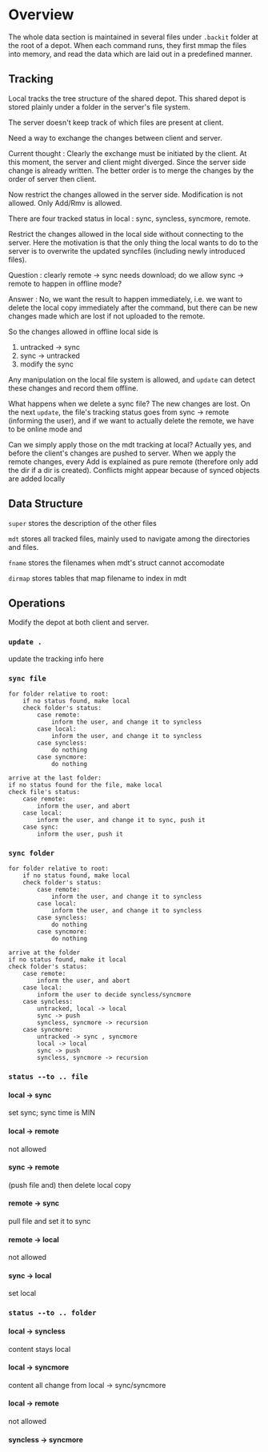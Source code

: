 # Overview

The whole data section is maintained in several files under `.backit` folder at the root of a depot. When each command runs, they first mmap the files into memory, and read the data which are laid out in a predefined manner. 

## Tracking

Local tracks the tree structure of the shared depot. This shared depot is stored plainly under a folder in the server's file system. 

The server doesn't keep track of which files are present at client. 

Need a way to exchange the changes between client and server. 

Current thought : Clearly the exchange must be initiated by the client. At this moment, the server and client might diverged. Since the server side change is already written. The better order is to merge the changes by the order of server then client. 

Now restrict the changes allowed in the server side. Modification is not allowed. Only Add/Rmv is allowed. 

There are four tracked status in local : sync, syncless, syncmore, remote.

Restrict the changes allowed in the local side without connecting to the server. Here the motivation is that the only thing the local wants to do to the server is to overwrite the updated syncfiles (including newly introduced files). 

Question : clearly remote -> sync needs download; do we allow sync -> remote to happen in offline mode?

Answer : No, we want the result to happen immediately, i.e. we want to delete the local copy immediately after the command, but there can be new changes made which are lost if not uploaded to the remote. 

So the changes allowed in offline local side is 

1. untracked -> sync
2. sync -> untracked
3. modify the sync

Any manipulation on the local file system is allowed, and `update` can detect these changes and record them offline. 

What happens when we delete a sync file? The new changes are lost. On the next `update`, the file's tracking status goes from sync -> remote (informing the user), and if we want to actually delete the remote, we have to be online mode and 


Can we simply apply those on the mdt tracking at local? Actually yes, and before the client's changes are pushed to server. When we apply the remote changes, every Add is explained as pure remote (therefore only add the dir if a dir is created). Conflicts might appear because of synced objects are added locally 

## Data Structure

`super` stores the description of the other files

`mdt` stores all tracked files, mainly used to navigate among the directories and files.

`fname` stores the filenames when mdt's struct cannot accomodate

`dirmap` stores tables that map filename to index in mdt

## Operations

Modify the depot at both client and server.


### `update .`

update the tracking info here

### `sync file`

```
for folder relative to root:
    if no status found, make local
    check folder's status:
        case remote:
            inform the user, and change it to syncless
        case local:
            inform the user, and change it to syncless
        case syncless:
            do nothing
        case syncmore:
            do nothing

arrive at the last folder:
if no status found for the file, make local
check file's status:
    case remote:
        inform the user, and abort
    case local:
        inform the user, and change it to sync, push it
    case sync:
        inform the user, push it

```

### `sync folder`

```
for folder relative to root:
    if no status found, make local
    check folder's status:
        case remote:
            inform the user, and change it to syncless
        case local:
            inform the user, and change it to syncless
        case syncless:
            do nothing
        case syncmore:
            do nothing

arrive at the folder
if no status found, make it local
check folder's status:
    case remote:
        inform the user, and abort
    case local:
        inform the user to decide syncless/syncmore
    case syncless:
        untracked, local -> local
        sync -> push
        syncless, syncmore -> recursion
    case syncmore:
        untracked -> sync , syncmore
        local -> local
        sync -> push
        syncless, syncmore -> recursion

```

### `status --to .. file`

#### local -> sync
set sync; sync time is MIN

#### local -> remote
not allowed

#### sync -> remote
(push file and) then delete local copy

#### remote -> sync
pull file and set it to sync

#### remote -> local
not allowed

#### sync -> local
set local


### `status --to .. folder`

#### local -> syncless
content stays local

#### local -> syncmore
content all change from local -> sync/syncmore

#### local -> remote
not allowed

#### syncless -> syncmore
